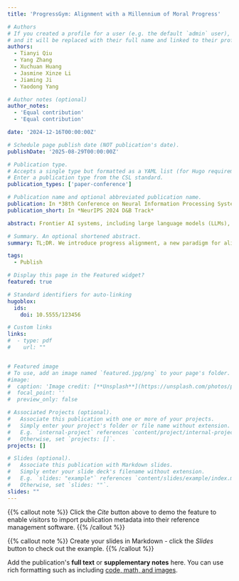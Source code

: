 ```yaml
---
title: 'ProgressGym: Alignment with a Millennium of Moral Progress'

# Authors
# If you created a profile for a user (e.g. the default `admin` user), write the username (folder name) here
# and it will be replaced with their full name and linked to their profile.
authors:
  - Tianyi Qiu
  - Yang Zhang
  - Xuchuan Huang
  - Jasmine Xinze Li
  - Jiaming Ji
  - Yaodong Yang

# Author notes (optional)
author_notes:
  - 'Equal contribution'
  - 'Equal contribution'

date: '2024-12-16T00:00:00Z'

# Schedule page publish date (NOT publication's date).
publishDate: '2025-08-29T00:00:00Z'

# Publication type.
# Accepts a single type but formatted as a YAML list (for Hugo requirements).
# Enter a publication type from the CSL standard.
publication_types: ['paper-conference']

# Publication name and optional abbreviated publication name.
publication: In *38th Conference on Neural Information Processing Systems (NeurIPS 2024) Track on Datasets and Benchmarks*
publication_short: In *NeurIPS 2024 D&B Track*

abstract: Frontier AI systems, including large language models (LLMs), hold increasing influence over the epistemology of human users. Such influence can reinforce prevailing societal values, potentially contributing to the lock-in of misguided moral beliefs and, consequently, the perpetuation of problematic moral practices on a broad scale. We introduce progress alignment as a technical solution to mitigate this imminent risk. Progress alignment algorithms learn to emulate the mechanics of human moral progress, thereby addressing the susceptibility of existing alignment methods to contemporary moral blindspots. To empower research in progress alignment, we introduce ProgressGym,3 an experimental framework allowing the learning of moral progress mechanics from history, in order to facilitate future progress in real-world moral decisions. Leveraging 9 centuries of historical text and 18 historical LLMs,4 ProgressGym enables codification of real-world progress alignment challenges into concrete benchmarks. Specifically, we introduce three core challenges - tracking evolving values (PG-Follow), preemptively anticipating moral progress (PG-Predict), and regulating the feedback loop between human and AI value shifts (PG-Coevolve). Alignment methods without a temporal dimension are inapplicable to these tasks. In response, we present lifelong and extrapolative algorithms as baseline methods of progress alignment, and build an open leaderboard5 soliciting novel algorithms and challenges.

# Summary. An optional shortened abstract.
summary: TL;DR. We introduce progress alignment, a new paradigm for aligning AI systems with the trajectory of human moral progress, and provide relevant dataset, benchmark and baseline implementations.

tags:
  - Publish

# Display this page in the Featured widget?
featured: true

# Standard identifiers for auto-linking
hugoblox:
  ids:
    doi: 10.5555/123456

# Custom links
links:
#  - type: pdf
#    url: ""


# Featured image
# To use, add an image named `featured.jpg/png` to your page's folder.
#image:
#  caption: 'Image credit: [**Unsplash**](https://unsplash.com/photos/pLCdAaMFLTE)'
#  focal_point: ''
#  preview_only: false

# Associated Projects (optional).
#   Associate this publication with one or more of your projects.
#   Simply enter your project's folder or file name without extension.
#   E.g. `internal-project` references `content/project/internal-project/index.md`.
#   Otherwise, set `projects: []`.
projects: []

# Slides (optional).
#   Associate this publication with Markdown slides.
#   Simply enter your slide deck's filename without extension.
#   E.g. `slides: "example"` references `content/slides/example/index.md`.
#   Otherwise, set `slides: ""`.
slides: ""
---
```


{{% callout note %}}
Click the _Cite_ button above to demo the feature to enable visitors to import publication metadata into their reference management software.
{{% /callout %}}

{{% callout note %}}
Create your slides in Markdown - click the _Slides_ button to check out the example.
{{% /callout %}}

Add the publication's **full text** or **supplementary notes** here. You can use rich formatting such as including [code, math, and images](https://docs.hugoblox.com/content/writing-markdown-latex/).
